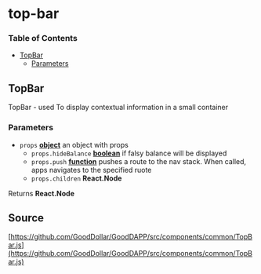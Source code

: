 # top-bar

### Table of Contents

* [TopBar](top-bar.md#topbar)
  * [Parameters](top-bar.md#parameters)

## TopBar

TopBar - used To display contextual information in a small container

### Parameters

* `props` [**object**](https://developer.mozilla.org/docs/Web/JavaScript/Reference/Global_Objects/Object) an object with props
  * `props.hideBalance` [**boolean**](https://developer.mozilla.org/docs/Web/JavaScript/Reference/Global_Objects/Boolean) if falsy balance will be displayed
  * `props.push` [**function**](https://developer.mozilla.org/docs/Web/JavaScript/Reference/Statements/function) pushes a route to the nav stack. When called, apps navigates to the specified ruote
  * `props.children` **React.Node** 

Returns **React.Node**

## Source

[https://github.com/GoodDollar/GoodDAPP/src/components/common/TopBar.js](https://github.com/GoodDollar/GoodDAPP/src/components/common/TopBar.js)

